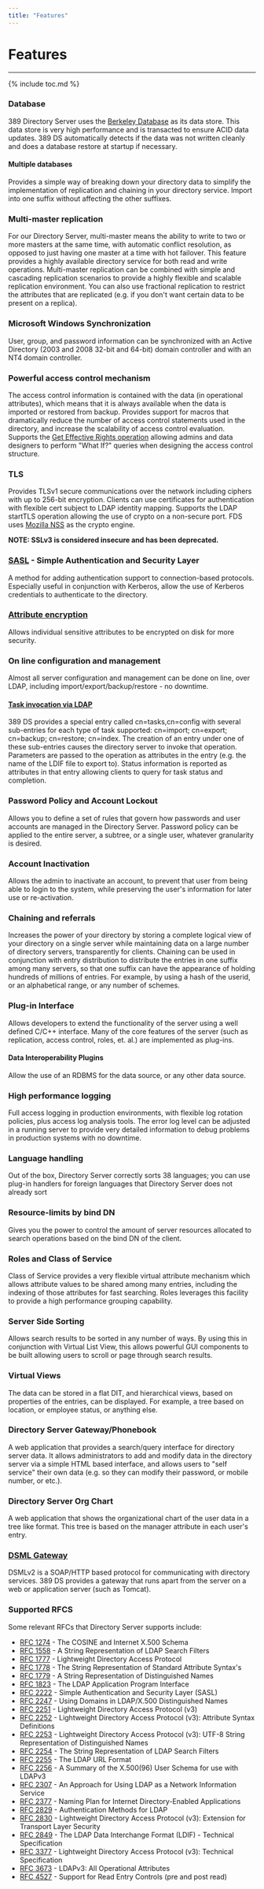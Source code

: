 ```yaml
---
title: "Features"
---
```


# Features
----------

{% include toc.md %}

### Database

389 Directory Server uses the [Berkeley Database](http://www.oracle.com/database/berkeley-db/db/index.html) as its data store. This data store is very high performance and is transacted to ensure ACID data updates. 389 DS automatically detects if the data was not written cleanly and does a database restore at startup if necessary.

#### Multiple databases

Provides a simple way of breaking down your directory data to simplify the implementation of replication and chaining in your directory service. Import into one suffix without affecting the other suffixes.

### Multi-master replication

For our Directory Server, multi-master means the ability to write to two or more masters at the same time, with automatic conflict resolution, as opposed to just having one master at a time with hot failover. This feature provides a highly available directory service for both read and write operations. Multi-master replication can be combined with simple and cascading replication scenarios to provide a highly flexible and scalable replication environment. You can also use fractional replication to restrict the attributes that are replicated (e.g. if you don't want certain data to be present on a replica).

### Microsoft Windows Synchronization

User, group, and password information can be synchronized with an Active Directory (2003 and 2008 32-bit and 64-bit) domain controller and with an NT4 domain controller.

### Powerful access control mechanism

The access control information is contained with the data (in operational attributes), which means that it is always available when the data is imported or restored from backup. Provides support for macros that dramatically reduce the number of access control statements used in the directory, and increase the scalability of access control evaluation. Supports the [Get Effective Rights operation](../design/get-effective-rights-design.html) allowing admins and data designers to perform "What If?" queries when designing the access control structure.

### TLS

Provides TLSv1 secure communications over the network including ciphers with up to 256-bit encryption. Clients can use certificates for authentication with flexible cert subject to LDAP identity mapping. Supports the LDAP startTLS operation allowing the use of crypto on a non-secure port. FDS uses [Mozilla NSS](http://www.mozilla.org/projects/security/pki/nss/) as the crypto engine.

**NOTE: SSLv3 is considered insecure and has been deprecated.**

### [SASL](SASL_GSSAPI_Kerberos_Design "wikilink") - Simple Authentication and Security Layer

A method for adding authentication support to connection-based protocols. Especially useful in conjunction with Kerberos, allow the use of Kerberos credentials to authenticate to the directory.

### [Attribute encryption](Attribute_Encryption_Design "wikilink")

Allows individual sensitive attributes to be encrypted on disk for more security.

### On line configuration and management

Almost all server configuration and management can be done on line, over LDAP, including import/export/backup/restore - no downtime.

#### [Task invocation via LDAP](Task_Invocation_Via_LDAP "wikilink")

389 DS provides a special entry called cn=tasks,cn=config with several sub-entries for each type of task supported: cn=import; cn=export; cn=backup; cn=restore; cn=index. The creation of an entry under one of these sub-entries causes the directory server to invoke that operation. Parameters are passed to the operation as attributes in the entry (e.g. the name of the LDIF file to export to). Status information is reported as attributes in that entry allowing clients to query for task status and completion.

### Password Policy and Account Lockout

Allows you to define a set of rules that govern how passwords and user accounts are managed in the Directory Server. Password policy can be applied to the entire server, a subtree, or a single user, whatever granularity is desired.

### Account Inactivation

Allows the admin to inactivate an account, to prevent that user from being able to login to the system, while preserving the user's information for later use or re-activation.

### Chaining and referrals

Increases the power of your directory by storing a complete logical view of your directory on a single server while maintaining data on a large number of directory servers, transparently for clients. Chaining can be used in conjunction with entry distribution to distribute the entries in one suffix among many servers, so that one suffix can have the appearance of holding hundreds of millions of entries. For example, by using a hash of the userid, or an alphabetical range, or any number of schemes.

### Plug-in Interface

Allows developers to extend the functionality of the server using a well defined C/C++ interface. Many of the core features of the server (such as replication, access control, roles, et. al.) are implemented as plug-ins.

#### Data Interoperability Plugins

Allow the use of an RDBMS for the data source, or any other data source.

### High performance logging

Full access logging in production environments, with flexible log rotation policies, plus access log analysis tools. The error log level can be adjusted in a running server to provide very detailed information to debug problems in production systems with no downtime.

### Language handling

Out of the box, Directory Server correctly sorts 38 languages; you can use plug-in handlers for foreign languages that Directory Server does not already sort

### Resource-limits by bind DN

Gives you the power to control the amount of server resources allocated to search operations based on the bind DN of the client.

### Roles and Class of Service

Class of Service provides a very flexible virtual attribute mechanism which allows attribute values to be shared among many entries, including the indexing of those attributes for fast searching. Roles leverages this facility to provide a high performance grouping capability.

### Server Side Sorting

Allows search results to be sorted in any number of ways. By using this in conjunction with Virtual List View, this allows powerful GUI components to be built allowing users to scroll or page through search results.

### Virtual Views

The data can be stored in a flat DIT, and hierarchical views, based on properties of the entries, can be displayed. For example, a tree based on location, or employee status, or anything else.

### Directory Server Gateway/Phonebook

A web application that provides a search/query interface for directory server data. It allows administrators to add and modify data in the directory server via a simple HTML based interface, and allows users to "self service" their own data (e.g. so they can modify their password, or mobile number, or etc.).

### Directory Server Org Chart

A web application that shows the organizational chart of the user data in a tree like format. This tree is based on the manager attribute in each user's entry.

### [DSML Gateway](DSML_Gateway_Design "wikilink")

DSMLv2 is a SOAP/HTTP based protocol for communicating with directory services. 389 DS provides a gateway that runs apart from the server on a web or application server (such as Tomcat).

### Supported RFCS

Some relevant RFCs that Directory Server supports include:

-   [RFC 1274](https://www.ietf.org/rfc/rfc1274.txt) - The COSINE and Internet X.500 Schema
-   [RFC 1558](https://www.ietf.org/rfc/rfc1558.txt) - A String Representation of LDAP Search Filters
-   [RFC 1777](https://www.ietf.org/rfc/rfc1777.txt) - Lightweight Directory Access Protocol
-   [RFC 1778](https://www.ietf.org/rfc/rfc1778.txt) - The String Representation of Standard Attribute Syntax's
-   [RFC 1779](https://www.ietf.org/rfc/rfc1779.txt) - A String Representation of Distinguished Names
-   [RFC 1823](https://www.ietf.org/rfc/rfc1823.txt) - The LDAP Application Program Interface
-   [RFC 2222](https://www.ietf.org/rfc/rfc2222.txt) - Simple Authentication and Security Layer (SASL)
-   [RFC 2247](https://www.ietf.org/rfc/rfc2247.txt) - Using Domains in LDAP/X.500 Distinguished Names
-   [RFC 2251](https://www.ietf.org/rfc/rfc2251.txt) - Lightweight Directory Access Protocol (v3)
-   [RFC 2252](https://www.ietf.org/rfc/rfc2252.txt) - Lightweight Directory Access Protocol (v3): Attribute Syntax Definitions
-   [RFC 2253](https://www.ietf.org/rfc/rfc2253.txt) - Lightweight Directory Access Protocol (v3): UTF-8 String Representation of Distinguished Names
-   [RFC 2254](https://www.ietf.org/rfc/rfc2254.txt) - The String Representation of LDAP Search Filters
-   [RFC 2255](https://www.ietf.org/rfc/rfc2255.txt) - The LDAP URL Format
-   [RFC 2256](https://www.ietf.org/rfc/rfc2256.txt) - A Summary of the X.500(96) User Schema for use with LDAPv3
-   [RFC 2307](https://www.ietf.org/rfc/rfc2307.txt) - An Approach for Using LDAP as a Network Information Service
-   [RFC 2377](https://www.ietf.org/rfc/rfc2377.txt) - Naming Plan for Internet Directory-Enabled Applications
-   [RFC 2829](https://www.ietf.org/rfc/rfc2829.txt) - Authentication Methods for LDAP
-   [RFC 2830](https://www.ietf.org/rfc/rfc2830.txt) - Lightweight Directory Access Protocol (v3): Extension for Transport Layer Security
-   [RFC 2849](https://www.ietf.org/rfc/rfc2849.txt) - The LDAP Data Interchange Format (LDIF) - Technical Specification
-   [RFC 3377](https://www.ietf.org/rfc/rfc3377.txt) - Lightweight Directory Access Protocol (v3): Technical Specification
-   [RFC 3673](https://www.ietf.org/rfc/rfc3673.txt) - LDAPv3: All Operational Attributes
-   [RFC 4527](https://www.ietf.org/rfc/rfc4527.txt) - Support for Read Entry Controls (pre and post read)


